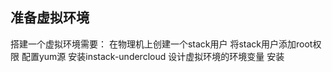 准备虚拟环境
---

搭建一个虚拟环境需要：
在物理机上创建一个stack用户
将stack用户添加root权限
配置yum源
安装instack-undercloud
设计虚拟环境的环境变量
安装



